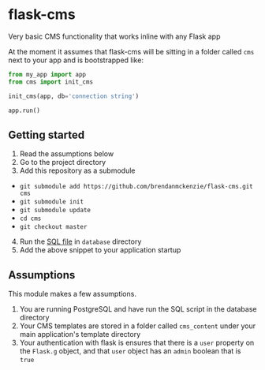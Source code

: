 # flask-cms
Very basic CMS functionality that works inline with any Flask app

At the moment it assumes that flask-cms will be sitting in a folder called `cms` next to your app and is bootstrapped like:

```python
from my_app import app
from cms import init_cms

init_cms(app, db='connection string')

app.run()
```

## Getting started

 1. Read the assumptions below
 2. Go to the project directory
 3. Add this repository as a submodule
   * `git submodule add https://github.com/brendanmckenzie/flask-cms.git cms`
   * `git submodule init`
   * `git submodule update`
   * `cd cms`
   * `git checkout master`
 4. Run the [SQL file](https://github.com/brendanmckenzie/flask-cms/blob/master/database/000_up_initial.sql) in `database` directory
 5. Add the above snippet to your application startup

## Assumptions
This module makes a few assumptions.

 1. You are running PostgreSQL and have run the SQL script in the database directory
 2. Your CMS templates are stored in a folder called `cms_content` under your main application's template directory
 3. Your authentication with flask is ensures that there is a `user` property on the `Flask.g` object, and that `user` object has an `admin` boolean that is `true`
